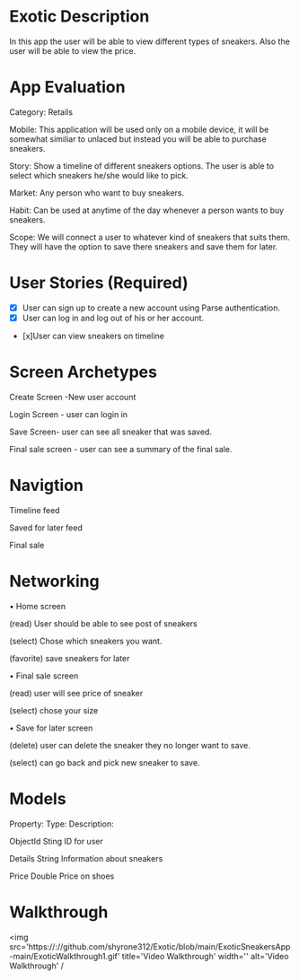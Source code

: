 # Exotic Description
In this app the user will be able to view different types of sneakers. Also the user will be able to view the price. 

# App Evaluation
Category: Retails

Mobile: This application will be used only on a mobile device, it will be somewhat similiar to unlaced but instead you will be able to purchase sneakers.

Story: Show a timeline of different sneakers options. The user is able to select which sneakers he/she would like to pick.

Market: Any person who want to buy sneakers.

Habit: Can be used at anytime of the day whenever a person wants to buy sneakers.

Scope: We will connect a user to whatever kind of sneakers that suits them. They will have the option to save there sneakers and save them for later.



# User Stories (Required)
- [x] User can sign up to create a new account using Parse authentication.
- [x] User can log in and log out of his or her account.
- [x]User can view sneakers on timeline

# Screen Archetypes
Create Screen -New user account


Login Screen - user can login in


Save Screen- user can see all sneaker that was saved.


Final sale screen - user can see a summary of the final sale.

# Navigtion 
Timeline feed

Saved for later feed

Final sale 




# Networking

•	Home screen

(read) User should be able to see post of sneakers

(select) Chose which sneakers you want.

(favorite) save sneakers for later

•	Final sale screen

(read) user will see price of sneaker

(select) chose your size

•	Save for later screen

(delete) user can delete the sneaker they no longer want to save.

(select) can go back and pick new sneaker to save.


# Models
Property:	            Type:	            Description:

ObjectId	            Sting	            ID for user

Details 	           String	            Information about sneakers

Price	               Double	              Price on shoes

# Walkthrough
<img src='https://://github.com/shyrone312/Exotic/blob/main/ExoticSneakersApp-main/ExoticWalkthrough1.gif' title='Video Walkthrough' width='' alt='Video Walkthrough' /
